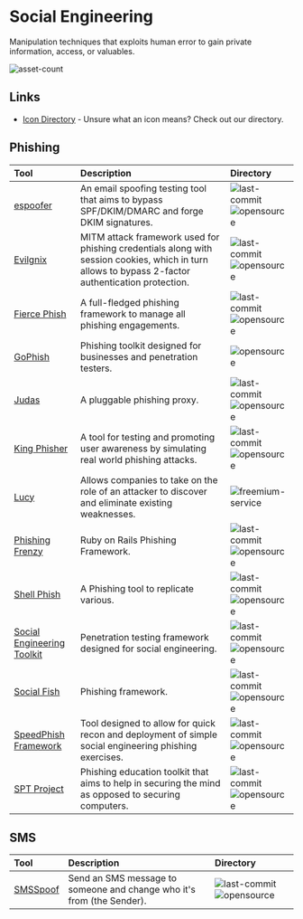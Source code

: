 # Social Engineering

Manipulation techniques that exploits human error to gain private information, access, or valuables.

![asset-count](https://img.shields.io/badge/Tools%20%26%20Resources%20Available-14-947cb0?style=for-the-badge)

## Links <!-- {docsify-ignore} -->

- [Icon Directory](../ICONS.md) - Unsure what an icon means? Check out our directory.

## Phishing

| Tool | Description | Directory |
| :--- | :--- | :--- |
| [espoofer](https://github.com/chenjj/espoofer) | An email spoofing testing tool that aims to bypass SPF/DKIM/DMARC and forge DKIM signatures. | ![last-commit](https://img.shields.io/github/last-commit/chenjj/espoofer?color=947cb0&style=flat-square) ![opensource](https://raw.githubusercontent.com/0xPGP/SecTools/main/docs/icons/opensource.png) |
| [Evilgnix](https://github.com/kgretzky/evilginx2) | MITM attack framework used for phishing credentials along with session cookies, which in turn allows to bypass 2-factor authentication protection. | ![last-commit](https://img.shields.io/github/last-commit/kgretzky/evilginx2?color=947cb0&style=flat-square) ![opensource](https://raw.githubusercontent.com/0xPGP/SecTools/main/docs/icons/opensource.png) |
| [Fierce Phish](https://github.com/Raikia/FiercePhish) | A full-fledged phishing framework to manage all phishing engagements. | ![last-commit](https://img.shields.io/github/last-commit/Raikia/FiercePhish?color=947cb0&style=flat-square) ![opensource](https://raw.githubusercontent.com/0xPGP/SecTools/main/docs/icons/opensource.png) |
| [GoPhish](https://getgophish.com/) | Phishing toolkit designed for businesses and penetration testers. | ![opensource](https://raw.githubusercontent.com/0xPGP/SecTools/main/docs/icons/opensource.png) |
| [Judas](https://github.com/JonCooperWorks/judas) | A pluggable phishing proxy. | ![last-commit](https://img.shields.io/github/last-commit/JonCooperWorks/judas?color=947cb0&style=flat-square) ![opensource](https://raw.githubusercontent.com/0xPGP/SecTools/main/docs/icons/opensource.png) |
| [King Phisher](https://github.com/rsmusllp/king-phisher) | A tool for testing and promoting user awareness by simulating real world phishing attacks. | ![last-commit](https://img.shields.io/github/last-commit/rsmusllp/king-phisher?color=947cb0&style=flat-square) ![opensource](https://raw.githubusercontent.com/0xPGP/SecTools/main/docs/icons/opensource.png) |
| [Lucy](https://lucysecurity.com/download/) | Allows companies to take on the role of an attacker to discover and eliminate existing weaknesses. | ![freemium-service](https://raw.githubusercontent.com/0xPGP/SecTools/main/docs/icons/freemium-service.png) |
| [Phishing Frenzy](https://github.com/pentestgeek/phishing-frenzy) | Ruby on Rails Phishing Framework. | ![last-commit](https://img.shields.io/github/last-commit/pentestgeek/phishing-frenzy?color=947cb0&style=flat-square) ![opensource](https://raw.githubusercontent.com/0xPGP/SecTools/main/docs/icons/opensource.png) |
| [Shell Phish](https://github.com/suljot/shellphish) | A Phishing tool to replicate various. | ![last-commit](https://img.shields.io/github/last-commit/suljot/shellphish?color=947cb0&style=flat-square) ![opensource](https://raw.githubusercontent.com/0xPGP/SecTools/main/docs/icons/opensource.png) |
| [Social Engineering Toolkit](https://github.com/trustedsec/social-engineer-toolkit) | Penetration testing framework designed for social engineering. | ![last-commit](https://img.shields.io/github/last-commit/trustedsec/social-engineer-toolkit?color=947cb0&style=flat-square) ![opensource](https://raw.githubusercontent.com/0xPGP/SecTools/main/docs/icons/opensource.png) |
| [Social Fish](https://github.com/UndeadSec/SocialFish) | Phishing framework. | ![last-commit](https://img.shields.io/github/last-commit/UndeadSec/SocialFish?color=947cb0&style=flat-square) ![opensource](https://raw.githubusercontent.com/0xPGP/SecTools/main/docs/icons/opensource.png) |
| [SpeedPhish Framework](https://github.com/tatanus/SPF) | Tool designed to allow for quick recon and deployment of simple social engineering phishing exercises. | ![last-commit](https://img.shields.io/github/last-commit/tatanus/SPF?color=947cb0&style=flat-square) ![opensource](https://raw.githubusercontent.com/0xPGP/SecTools/main/docs/icons/opensource.png) |
| [SPT Project](https://github.com/chris-short/sptoolkit) | Phishing education toolkit that aims to help in securing the mind as opposed to securing computers. | ![last-commit](https://img.shields.io/github/last-commit/chris-short/sptoolkit?color=947cb0&style=flat-square) ![opensource](https://raw.githubusercontent.com/0xPGP/SecTools/main/docs/icons/opensource.png) |

## SMS

| Tool | Description | Directory |
| :--- | :--- | :--- |
| [SMSSpoof](https://github.com/vpn/SMSSpoof) | Send an SMS message to someone and change who it's from \(the Sender\). | ![last-commit](https://img.shields.io/github/last-commit/vpn/SMSSpoof?color=947cb0&style=flat-square) ![opensource](https://raw.githubusercontent.com/0xPGP/SecTools/main/docs/icons/opensource.png) |

